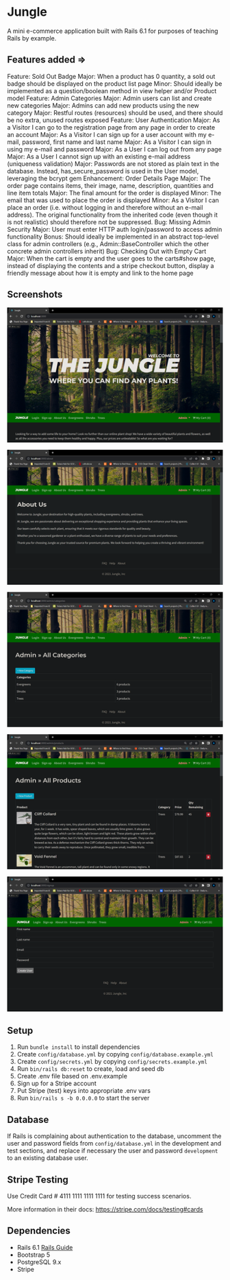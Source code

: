 # Jungle

A mini e-commerce application built with Rails 6.1 for purposes of teaching Rails by example.

## Features added =>

Feature: Sold Out Badge
Major: When a product has 0 quantity, a sold out badge should be displayed on the product list page
Minor: Should ideally be implemented as a question/boolean method in view helper and/or Product model
Feature: Admin Categories
Major: Admin users can list and create new categories
Major: Admins can add new products using the new category
Major: Restful routes (resources) should be used, and there should be no extra, unused routes exposed
Feature: User Authentication
Major: As a Visitor I can go to the registration page from any page in order to create an account
Major: As a Visitor I can sign up for a user account with my e-mail, password, first name and last name
Major: As a Visitor I can sign in using my e-mail and password
Major: As a User I can log out from any page
Major: As a User I cannot sign up with an existing e-mail address (uniqueness validation)
Major: Passwords are not stored as plain text in the database. Instead, has_secure_password is used in the User model, leveraging the bcrypt gem
Enhancement: Order Details Page
Major: The order page contains items, their image, name, description, quantities and line item totals
Major: The final amount for the order is displayed
Minor: The email that was used to place the order is displayed
Minor: As a Visitor I can place an order (i.e. without logging in and therefore without an e-mail address). The original functionality from the inherited code (even though it is not realistic) should therefore not be suppressed.
Bug: Missing Admin Security
Major: User must enter HTTP auth login/password to access admin functionality
Bonus: Should ideally be implemented in an abstract top-level class for admin controllers (e.g., Admin::BaseController which the other concrete admin controllers inherit)
Bug: Checking Out with Empty Cart
Major: When the cart is empty and the user goes to the carts#show page, instead of displaying the contents and a stripe checkout button, display a friendly message about how it is empty and link to the home page

## Screenshots

![home page](https://github.com/DanRoss88/jungle-rails/blob/master/docs/Screenshot%20(30).png?raw=true)

![About us](https://github.com/DanRoss88/jungle-rails/blob/master/docs/Screenshot%20(34).png?raw=true)

![Admin categories](https://github.com/DanRoss88/jungle-rails/blob/master/docs/Screenshot%20(31).png?raw=true)

![Admin products](https://github.com/DanRoss88/jungle-rails/blob/master/docs/Screenshot%20(32).png?raw=true)

![Sign up](https://github.com/DanRoss88/jungle-rails/blob/master/docs/Screenshot%20(33).png?raw=true)



## Setup

1. Run `bundle install` to install dependencies
2. Create `config/database.yml` by copying `config/database.example.yml`
3. Create `config/secrets.yml` by copying `config/secrets.example.yml`
4. Run `bin/rails db:reset` to create, load and seed db
5. Create .env file based on .env.example
6. Sign up for a Stripe account
7. Put Stripe (test) keys into appropriate .env vars
8. Run `bin/rails s -b 0.0.0.0` to start the server

## Database

If Rails is complaining about authentication to the database, uncomment the user and password fields from `config/database.yml` in the development and test sections, and replace if necessary the user and password `development` to an existing database user.

## Stripe Testing

Use Credit Card # 4111 1111 1111 1111 for testing success scenarios.

More information in their docs: <https://stripe.com/docs/testing#cards>

## Dependencies

- Rails 6.1 [Rails Guide](http://guides.rubyonrails.org/v6.1/)
- Bootstrap 5
- PostgreSQL 9.x
- Stripe
